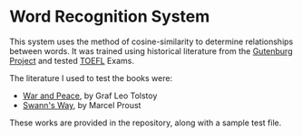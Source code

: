 # Word Recognition System
This system uses the method of cosine-similarity to determine relationships between words. It was trained using historical literature from the [Gutenburg Project](https://www.gutenberg.org/) and tested [TOEFL](https://www.ets.org/toefl.html) Exams.

The literature I used to test the books were:
  - [War and Peace](https://www.gutenberg.org/ebooks/2600), by Graf Leo Tolstoy
  - [Swann's Way](https://www.gutenberg.org/ebooks/7178), by Marcel Proust

These works are provided in the repository, along with a sample test file.
